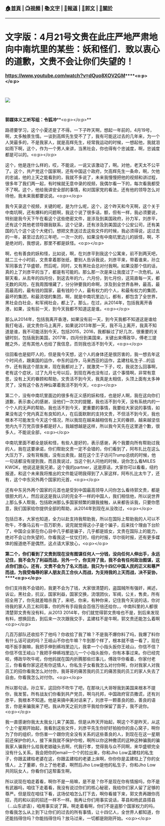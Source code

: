 ###  [:house:首頁](https://github.com/ourhimalayas/home) | [:tv:視頻](https://github.com/ourhimalayas/videos) | [:books:文字](https://github.com/ourhimalayas/txt) | [:newspaper:報道](https://github.com/ourhimalayas/news) | [:eagle:郭文](https://github.com/ourhimalayas/guomedia) | [:pray:關於](https://github.com/ourhimalayas/home/tree/master/about)
---
# **文字版：4月21号文贵在此庄严地严肃地向中南坑里的某些：妖和怪们．致以衷心的道歉，文贵不会让你们失望的！**



**<u><span style="color: #1155cc; font-family: &quot;微软雅黑&quot; , sans-serif; font-size: 12pt;"><a href="https://www.youtube.com/watch?v=dQuo8XOV2GM">https://www.youtube.com/watch?v=dQuo8XOV2GM</a></span></u>****<o:p></o:p>**

**<u><br></u>**

[![](https://4.bp.blogspot.com/-oRF1Z5H5-vo/WtrXVqzMiDI/AAAAAAAAC9E/UFUWw0e0K8s_htnZAJtmtp3uN_jGV9M_wCLcBGAs/s400/99.PNG)](https://4.bp.blogspot.com/-oRF1Z5H5-vo/WtrXVqzMiDI/AAAAAAAAC9E/UFUWw0e0K8s_htnZAJtmtp3uN_jGV9M_wCLcBGAs/s1600/99.PNG)

**<u><br></u>**



**郭媒体义工听写组：令狐冲****<o:p></o:p>**





路德要学习，这个小夏还是了不得。一下子昨天啊，想起一年前的，4月19号，啊，太多触景生情。一谈到高辉先生受不了了，我有可能这过去的几年来，为一个人哭最多的，不是我家人，就是高辉先生，经常我运动的时候，一想起他，我就泪如雨下啊，这个，作为一个男人来讲，当黑社会，你也得有个忠诚度，啊，忠诚度都是可以的。<o:p></o:p>



这个，他是连什么样的，哎，不能说，一说又该激动了，啊。对他，老天太不公平了。这个，共产党这个国家啊，还有中国这个政府，欠高辉先生一条命，啊，欠他的忠诚，他的上天之能看到的，我就不多说了，未来我慢慢把他的视频和讲过程，很多年了我们两一起，有时候就无意中录的视频，我偶尔看一下的，每次看我都受不了啊。这个，他给我讲安全部的事情，和对国家党的看法，还有他的领导怎么对待他，我未来我都要说说。<o:p></o:p>



我今天录这个视频，关键的呢，是为什么呢，这个，这个昨天和今天啊，这个关于中南坑啊，还有爆料的问题啊，我这个说了很多话，额，但有一样，我必须要说，特别是我今天下午在看这个这些绝密文件，是涉及到美国政府，孙力军，刘彦平，还有这个其他老领导跟我联系，这个记录，还有涉及到美国这个公安公司，还有美国的几个这个这个大佬们，想把文贵送过去这些文件的时候，我必须得说，这过去的一年，甚至过去的三年吧，一次一次的，如果没有中南坑里边儿的妖怪，啊，不是绝对的，我想说，那里不都是妖怪。<o:p></o:p>



啊，也有善良的妖和怪，比如说，啊，在刘彦平到我这个公寓来，前不到两天吧，就二三十小时前，文贵拿着那张纸，要别人告诉我说，刘彦平来，带着谁来，孙立军同事去了华盛顿，然后呢，同时，又有黑社会总对付我啊。如果没那个信的话，真的上了刘彦平的当了，都是有可能的。那么那一次是来让我度过了一次危机。从聊天看，从去年的四月份，到这去年的六，六月份，到七月份，这简直每一天，都无数的风险，在我周围埋藏了，分分钟要我的命啊，涉及到全世界各种，最高，最高最高的，最有钱的国家，最有钱的个人，最有权力的个人，和最有权力的集团，最坏的集团，和最流氓的集团，啊，就是中南坑里边儿，都有，都包含了全世界，黑社会白社会，和军阀社会，都上了。那么，在过，从2014年，包括我离开香港，如果，没有前一天，到今天我都不知道这是谁。<o:p></o:p>





那么从2014年，包括我离开香港，如果没有前一天，到今天我都不知道这是谁给我打电话，说文贵你马上离开，如果说2013年那一天，我不马上离开，我真不知道是谁，我不可能活到今天，包括2015，2016，我都躲过了好几次，很重要的关键时刻，包括我到美国，2017年，四月份到美国来，关键出来傅政华，傅老三提醒之外，还有其他人也给了我信息，否则我也活不到今天，<o:p></o:p>



往回看也是挺吓人的，但是我今天想，这个人的身体还是很厉害的，我一想去年这个时间点，跟美国的运作，中东的运作，马来西亚的运作，孟建柱私生子...的运作，还有我这个朋友来，现在我都对上了，就激灵一下子，哎，我说怎么回事啊，老有这个症状，过了九月七号以后，到现在再也没有过，这个事情啊，非常有意思，没有上天的眷顾和帮助，文贵活不到今天，我真是太相信，头顶上面有太多神灵了，没有这个各方神仙罩着我活不到今天，<o:p></o:p>



第二个，没有中南坑里面边的很多有正义感的妖和怪，也是好人啊，我在这向你们道歉，表示衷心的感谢，没他们一次次的提醒，我也活不到今天，没有系统内的一个个人的无声的帮助，我也活不到今天，更重要的事情，我要给大家说的事情，如果没有这个党内真正有良知的人，在后面默默的支持文贵，不但活不到今天，我也根本不可能发生今天这个情况，所以我现在越来越相信有上天的眷顾，越来越坚信党内九千万党员很多都是好人，我越想越是这样，所以我今天先在这里道个歉，很多人，不能说全部，<o:p></o:p>



中南坑里面不都全是妖和怪，有些人是好的，表示感谢，再个我要向所有帮助过我的人，我在这要承诺，你们帮助文贵一定不会错的，你们看到了，阿布扎比在这么大压力下，没有背叛我，没有出卖我，就在这个王子访问Trump总统的时候，他一句话都没有提到我，而且我说过，当这个别人问他的时候，说你怎么看MILES KWOK，他说这是我兄弟，这个我的partner，这是原话，大家你可以看看，纽约报道，和这个未来我将推出的文件能证明我得到了人家这样，阿布扎比太牛了，还有，这个中东另外两个国家的元首，<o:p></o:p>

还有中东另外两个国家的元首也是受到中国最高领导人问你怎么看待郭文贵，都是很胆大的人，然后说这是我认识的完全不一样的中国人，我们相信他，所以说世界上那么多人帮我，包括欧洲那么多国家频繁的跟我接触，从来都告诉我，只要你愿意，我们国家给你提供全部的帮助，从2014年到现在从没改过，<o:p></o:p>



包括日本，大家也知道，全力以赴支持我帮助我，所以在国际上帮助我的人可以不吹牛，不像马云有一百万职务，说完就觉得这小子是个骗子，后来找个理由下台阶了，中国企业家在你心目中几乎都是骗子，几乎都是妓女，文贵在国际上的能力，绝对不会让你失望的，你看我这一仗仗打的，纽约时报，华尔街时报，还有更多媒体的报道绝不是偶然，这点请大家放心，<o:p></o:p>



**第二个，你们看到了文贵到现在没有图谋任何人一分钱，没向任何人伸出手，永远记住，我不会为了利益而战，另外一个，你支持了我，我不会有任何政治图谋，这点你们放心，还有，文贵不会为了名义而战，我只为十四亿中国人民的正义和尊严而战，为我受侮辱的家人朋友员工合伙人而战，为支持我的上天而战，决不妥协，****<o:p></o:p>**



你们支持我不会错的，我更不会为了钱，大家很清楚的，盗国贼所有强奸，阐述，诉讼，黑社会，抗议，国家利益，国家交换，流氓团伙，军阀，公关，售卖，所有招全用了，你先就差暗杀我了，来吧，你来，有种你来，记住我今天说的话，你对待我的家人员工和同事，你的所有手段我会百倍万倍还给你，，中南科里的人都很清楚郭文贵有没有料，从2013 2014年，你们就觉得郭文贵啥也不是，到后来发现有料，想换回去，到后来一次次跟我交手，孟建柱不是牛啊，郭文贵还能怎么着啊<o:p></o:p>



几百万部队还收拾不了他吗？你收拾了我了嘛？不是我不爆你料了吗，我爆了料你有什么话可说的吗？王岐山不你也牛嘛？牛到那个样了，根本就不值一看了，现在咱不扳手腕嘛，我把手伸到裤裆里边儿，我拿一个小指头扳你王岐山，你信不信？你信不信王岐山？我把手伸裤裆里边儿一个小指头扳你，你有本事过来。你已经完啦，傅政华吹牛呢，你他妈就在国内折腾那些烂事儿，傅政华你看着，你家付老三，你看看你家这还有你这情人，你私生子女看我怎么对付你啊，你对我家人对我员工的招你看我怎么对付你，我哥哥的痛苦我的员工的痛苦我的员工的家人失去了自由，你看我怎么对付你。<o:p></o:p>



所以那句话，孙立军，这回你不吹牛了吧，在那块儿大哥呀我到美国来根本不提你，我发誓。所有战友们你看到共产党员，啊乌托邦，中国政府官员撒谎，还有刘彦平，我根本不知道。他是来搞中美对话来了，刘彦平一颗善良的脸，善良的语言，你是来骗我来了吧。我从昨天之前刘彦平我给你保留了面子，我不说你。<o:p></o:p>



我一直感谢你我太太我女儿来了美国，但是从昨天开始起，啊这个不是昨天，从这个上个星期开始起，我看到这些文件，刘彦平先生你好好拍拍你的良心窝子，啊你为了你的组织，你伤害一个跟你完全没有关系的这些善良的人，到现在在这一星期前还保护你的人，接下来我就不保护你啦，啊所以你这种撒谎的这种这种骗我的骗我家人骗我什么给我老娘磕头去啊，代我行孝，觉得我与众不同啊，来华盛顿完全没有什么关系，我会把你的email一个个的拉出来，你和Jho Low孟建柱的私生子，你跟孟建柱老婆在这，你跟孟建柱的老婆上床啊，你你你是孟建柱上了你的女情人，上了董卿，你上了他老婆，啊然后Jho Low是他的私生子，你和Jho Low共同玩女人，你看你们这帮畜生啊，



所以说现在咱走着看，啊你不是一局嘛，是不是？你不是现在你有情报吗，你不是有武器吗，咱往下走着看，我没有说过你们的核心秘密，我给你们家人留了足够的尊严。但是现在咱往下看，这场仗咱怎么打下去，啊你看接下来，郭文贵再跟你亮招，亮的和以前的招还一样不一样。我再让你们用事实说话，莘县和杨武县搭县（...山东谚语），咱用事实说了算。啊走着看啊，你们不是盗那个国家权力的吗，你看我怎么从上到下让你们的过去的所有事情，让十四亿人，全世界人都知道，你还能挡得住吗？你能挡得住吗？放马过来，一切都是刚刚开始。<o:p></o:p>


  
<u></u><sub></sub><sup></sup><strike></strike>